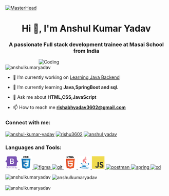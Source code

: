[![MasterHead](https://static.vecteezy.com/system/resources/previews/002/099/443/large_2x/programming-code-coding-or-hacker-background-programming-code-icon-made-with-binary-code-digital-binary-data-and-streaming-digital-code-vector.jpg)](https://AnshulKumarYadav.github.io)
<h1 align="center">Hi 👋, I'm Anshul Kumar Yadav</h1>
<h3 align="center">A passionate Full stack development trainee at Masai School from India</h3>
<img align="right" alt="Coding" width="400px" src="https://cdn.dribbble.com/users/926537/screenshots/4502924/python-2.gif">

<p align="left"> <img src="https://komarev.com/ghpvc/?username=anshulkumaryadav&label=Profile%20views&color=0e75b6&style=flat" alt="anshulkumaryadav" /> </p>

- 🔭 I’m currently working on [Learning Java Backend](https://github.com/AnshulKumarYadav/JavaAssignments)

- 🌱 I’m currently learning **Java,SpringBoot and sql.**

- 💬 Ask me about **HTML,CSS,JavaScript**

- 📫 How to reach me **rishabhyadav3602@gmail.com**

<h3 align="left">Connect with me:</h3>
<p align="left">
<a href="https://linkedin.com/in/anshul-kumar-yadav" target="blank"><img align="center" src="https://raw.githubusercontent.com/rahuldkjain/github-profile-readme-generator/master/src/images/icons/Social/linked-in-alt.svg" alt="anshul-kumar-yadav" height="30" width="40" /></a>
<a href="https://instagram.com/rishuyadav3602" target="blank"><img align="center" src="https://raw.githubusercontent.com/rahuldkjain/github-profile-readme-generator/master/src/images/icons/Social/instagram.svg" alt="rishu3602" height="30" width="40" /></a>
<a href="https://www.youtube.com/c/anshul yadav" target="blank"><img align="center" src="https://raw.githubusercontent.com/rahuldkjain/github-profile-readme-generator/master/src/images/icons/Social/youtube.svg" alt="anshul yadav" height="30" width="40" /></a>
</p>

<h3 align="left">Languages and Tools:</h3>
<p align="left"> <a href="https://getbootstrap.com" target="_blank" rel="noreferrer"> <img src="https://raw.githubusercontent.com/devicons/devicon/master/icons/bootstrap/bootstrap-plain-wordmark.svg" alt="bootstrap" width="40" height="40"/> </a> <a href="https://www.w3schools.com/css/" target="_blank" rel="noreferrer"> <img src="https://raw.githubusercontent.com/devicons/devicon/master/icons/css3/css3-original-wordmark.svg" alt="css3" width="40" height="40"/> </a> <a href="https://www.figma.com/" target="_blank" rel="noreferrer"> <img src="https://www.vectorlogo.zone/logos/figma/figma-icon.svg" alt="figma" width="40" height="40"/> </a> <a href="https://git-scm.com/" target="_blank" rel="noreferrer"> <img src="https://www.vectorlogo.zone/logos/git-scm/git-scm-icon.svg" alt="git" width="40" height="40"/> </a> <a href="https://www.w3.org/html/" target="_blank" rel="noreferrer"> <img src="https://raw.githubusercontent.com/devicons/devicon/master/icons/html5/html5-original-wordmark.svg" alt="html5" width="40" height="40"/> </a> <a href="https://www.java.com" target="_blank" rel="noreferrer"> <img src="https://raw.githubusercontent.com/devicons/devicon/master/icons/java/java-original.svg" alt="java" width="40" height="40"/> </a> <a href="https://developer.mozilla.org/en-US/docs/Web/JavaScript" target="_blank" rel="noreferrer"> <img src="https://raw.githubusercontent.com/devicons/devicon/master/icons/javascript/javascript-original.svg" alt="javascript" width="40" height="40"/> </a> <a href="https://postman.com" target="_blank" rel="noreferrer"> <img src="https://www.vectorlogo.zone/logos/getpostman/getpostman-icon.svg" alt="postman" width="40" height="40"/> </a> <a href="https://spring.io/" target="_blank" rel="noreferrer"> <img src="https://www.vectorlogo.zone/logos/springio/springio-icon.svg" alt="spring" width="40" height="40"/> </a> <a href="https://www.adobe.com/products/xd.html" target="_blank" rel="noreferrer"> <img src="https://cdn.worldvectorlogo.com/logos/adobe-xd.svg" alt="xd" width="40" height="40"/> </a> </p>

<p><img align="left" src="https://github-readme-stats.vercel.app/api/top-langs?username=anshulkumaryadav&show_icons=true&locale=en&layout=compact" alt="anshulkumaryadav" /></p>

<p>&nbsp;<img align="center" src="https://github-readme-stats.vercel.app/api?username=anshulkumaryadav&show_icons=true&locale=en" alt="anshulkumaryadav" /></p>

<p><img align="center" src="https://github-readme-streak-stats.herokuapp.com/?user=anshulkumaryadav&" alt="anshulkumaryadav" /></p>

